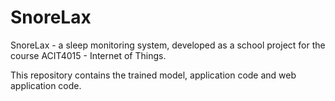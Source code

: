 # SnoreLax

SnoreLax - a sleep monitoring system, developed as a school project for the course ACIT4015 - Internet of Things.

This repository contains the trained model, application code and web application code.